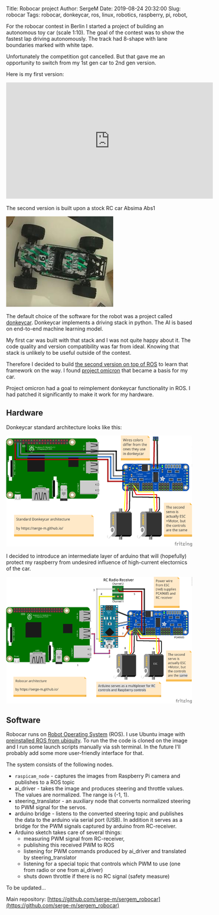 Title: Robocar project
Author: SergeM
Date: 2019-08-24 20:32:00
Slug: robocar
Tags: robocar, donkeycar, ros, linux, robotics, raspberry, pi, robot, 


For the robocar contest in Berlin I started a project of building an autonomous toy car (scale 1:10). The goal of the contest was to show the fastest lap driving autonomously. The track had 8-shape with lane boundaries marked with white tape.

Unfortunately the competition got cancelled. But that gave me an opportunity to switch from my 1st gen car to 2nd gen version.

Here is my first version:

<iframe width="560" height="315" src="https://www.youtube.com/embed/DsQgaF0_wzY" frameborder="0" allow="accelerometer; autoplay; encrypted-media; gyroscope; picture-in-picture" allowfullscreen></iframe>


The second version is built upon a stock RC car Absima Abs1

![](media/2019-09-robocar/absima_abs1_unpacked.jpg)


The default choice of the software for the robot was a project called [donkeycar](https://github.com/autorope/donkeycar). Donkeycar implements a driving stack in python. The AI is based on end-to-end machine learning model.

My first car was built with that stack and I was not quite happy about it. The code quality and version compatibility was far from ideal. Knowing that stack is unlikely to be useful outside of the contest.

Therefore I decided to build [the second version on top of ROS](https://github.com/serge-m/sergem_robocar) to learn that framework on the way. I found [project omicron](https://github.com/project-omicron) that became a basis for my car.

Project omicron had a goal to reimplement donkeycar functionality in ROS. 
I had patched it significantly to make it work for my hardware.


## Hardware
Donkeycar standard architecture looks like this:

![](media/2019-09-robocar/architecture_donkeycar_small.png)

I decided to introduce an intermediate layer of arduino that will (hopefully) protect my raspberry from undesired influence of high-current electornics of the car.

![](media/2019-09-robocar/architecture_robocar_small.png)


## Software 

Robocar runs on [Robot Operating System](https://www.ros.org/) (ROS). 
I use Ubuntu image with [preinstalled ROS from ubiquity](https://downloads.ubiquityrobotics.com/pi.html).
To run the the code is cloned on the image and I run some launch scripts manually via ssh terminal.
In the future I'll probably add some more user-friendly interface for that.


The system consists of the following nodes.
* `raspicam_node` - captures the images from Raspberry Pi camera and publishes to a ROS topic
* ai_driver - takes the image and produces steering and throttle values. The values are normalized. The range is (-1, 1).
* steering_translator - an auxiliary node that converts normalized steering to PWM signal for the servos.
* arduino bridge - listens to the converted steering topic and publishes the data to the arduino via serial port (USB). In addition it serves as a bridge for the PWM signals captured by arduino from RC-receiver.
* Arduino sketch takes care of several things:
  * measuring PWM signal from RC-receiver, 
  * publishing this received PWM to ROS
  * listening for PWM commands produced by ai_driver and translated by steering_translator
  * listening for a special topic that controls which PWM to use (one from radio or one from ai_driver)
  * shuts down throttle if there is no RC signal (safety measure)


To be updated...


Main repository: [https://github.com/serge-m/sergem_robocar](https://github.com/serge-m/sergem_robocar)

